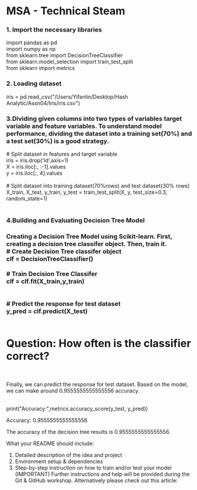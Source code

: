 # MSA - Technical Steam

<h3> 1. Import the necessary libraries</h3>
<div>	import pandas as pd </div>	
<div>	import numpy as np</div>	
<div>	from sklearn.tree import DecisionTreeClassifier  </div>	
<div>	from sklearn.model_selection import train_test_split </div>	
<div>	from sklearn import metrics </div>
	
<h3>2. Loading dataset </h3>
<div> iris = pd.read_csv("/Users/Yifanlin/Desktop/Hash Analytic/Assn04/Iris/iris.csv")</div>	

<h3>3.Dividing given columns into two types of variables target variable and feature variables. To understand model performance, dividing the dataset into a training set(70%) and a test set(30%) is a good strategy. </h3>
<div> # Split dataset in features and target variable</div>

<div>	iris = iris.drop('Id',axis=1)</div>	
<div>	X = iris.iloc[:, :-1].values</div>	
<div>	y = iris.iloc[:, 4].values </div>
<br><div> # Split dataset into training dataset(70%rows) and test dataset(30% rows)</div>	
<div>X_train, X_test, y_train, y_test = train_test_split(X, y, test_size=0.3, random_state=1)</div></br>	

<h3> 4.Building  and Evaluating Decision Tree Model<h3/>
<div> Creating a Decision Tree Model using Scikit-learn. First, creating a decision tree classifer object. Then, train it. </div>	
<div># Create Decision Tree classifer object</div>	
<div>clf = DecisionTreeClassifier()</div>	
<br>
<div># Train Decision Tree Classifer </div>
<div>clf = clf.fit(X_train,y_train) </div></br>
<br>
<div># Predict the response for test dataset </div>
<div>y_pred = clf.predict(X_test) </div></br>

# Question: How often is the classifier correct?
<br><div>Finally, we can predict the response for test dataset. Based on the model, we can make around 0.9555555555555556 accuracy. </div></br>
<div>print("Accuracy:",metrics.accuracy_score(y_test, y_pred)) </div>

Accuracy: 0.9555555555555556
	
The accuracy of the decision tree results is 0.9555555555555556.


What your README should include: 
1.	Detailed description of the idea and project
2.	Environment setup & dependencies 
3.	Step-by-step instruction on how to train and/or test your model (IMPORTANT) 
Further instructions and help will be provided during the Git & GitHub workshop. 
Alternatively please check out this article: 

